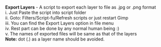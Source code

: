 <b>Export Layers</b> - A script to export each layer to file as .jpg or .png format
    <br>i. Just Paste the script into script folder
    <br>ii. Goto: Filters/Script-fu/Refresh scripts or just restart Gimp
    <br>iii. You can find the Export Layers option in file menu
    <br>iv. Rest part can be done by any normal human being :)
    <br>v. The names of exported files will be same as that of the layers
    <br><b>Note:</b> dot (.) as a layer name should be avoided.
